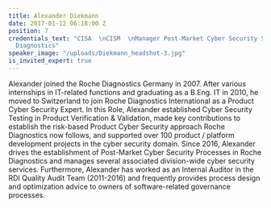 ```yaml
---
title: Alexander Diekmann
date: 2017-01-12 06:18:00 Z
position: 7
credentials_text: "CISA  \nCISM  \nManager Post-Market Cyber Security Services  \nRoche
  Diagnostics"
speaker_image: "/uploads/Diekmann_headshot-3.jpg"
is_invited_expert: true
---
```


Alexander joined the Roche Diagnostics Germany in 2007. After various internships in IT-related functions and graduating as a B.Eng. IT in 2010, he moved to Switzerland to join Roche Diagnostics International as a Product Cyber Security Expert. In this Role, Alexander established Cyber Security Testing in Product Verification & Validation, made key contributions to establish the risk-based Product Cyber Security approach Roche Diagnostics now follows, and supported over 100 product / platform development projects in the cyber security domain. Since 2016, Alexander drives the establishment of Post-Market Cyber Security Processes in Roche Diagnostics and manages several associated division-wide cyber security services. Furthermore, Alexander has worked as an Internal Auditor in the RDI Quality Audit Team (2011-2016) and frequently provides process design and optimization advice to owners of software-related governance processes.